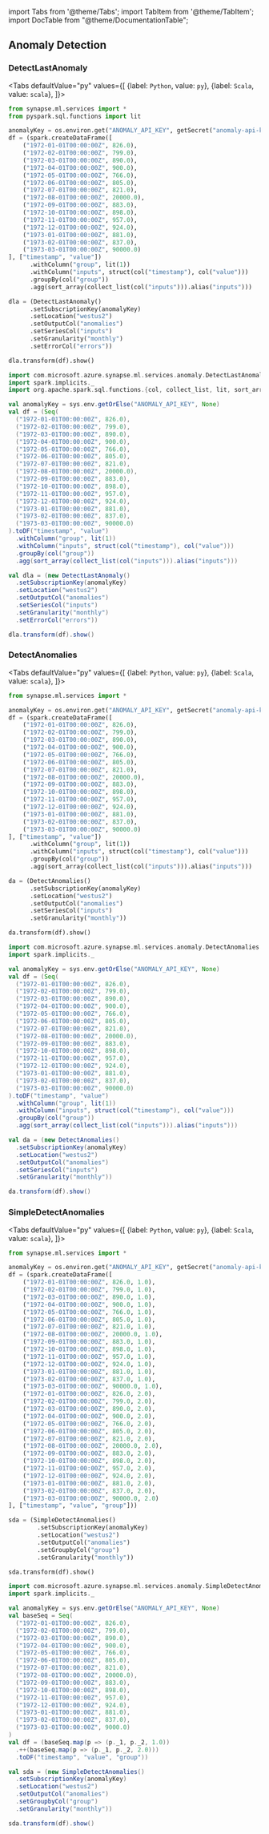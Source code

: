 import Tabs from '@theme/Tabs';
import TabItem from '@theme/TabItem';
import DocTable from "@theme/DocumentationTable";




## Anomaly Detection

### DetectLastAnomaly

<Tabs
defaultValue="py"
values={[
{label: `Python`, value: `py`},
{label: `Scala`, value: `scala`},
]}>
<TabItem value="py">

<!--pytest-codeblocks:cont-->

```python
from synapse.ml.services import *
from pyspark.sql.functions import lit

anomalyKey = os.environ.get("ANOMALY_API_KEY", getSecret("anomaly-api-key"))
df = (spark.createDataFrame([
    ("1972-01-01T00:00:00Z", 826.0),
    ("1972-02-01T00:00:00Z", 799.0),
    ("1972-03-01T00:00:00Z", 890.0),
    ("1972-04-01T00:00:00Z", 900.0),
    ("1972-05-01T00:00:00Z", 766.0),
    ("1972-06-01T00:00:00Z", 805.0),
    ("1972-07-01T00:00:00Z", 821.0),
    ("1972-08-01T00:00:00Z", 20000.0),
    ("1972-09-01T00:00:00Z", 883.0),
    ("1972-10-01T00:00:00Z", 898.0),
    ("1972-11-01T00:00:00Z", 957.0),
    ("1972-12-01T00:00:00Z", 924.0),
    ("1973-01-01T00:00:00Z", 881.0),
    ("1973-02-01T00:00:00Z", 837.0),
    ("1973-03-01T00:00:00Z", 90000.0)
], ["timestamp", "value"])
      .withColumn("group", lit(1))
      .withColumn("inputs", struct(col("timestamp"), col("value")))
      .groupBy(col("group"))
      .agg(sort_array(collect_list(col("inputs"))).alias("inputs")))

dla = (DetectLastAnomaly()
      .setSubscriptionKey(anomalyKey)
      .setLocation("westus2")
      .setOutputCol("anomalies")
      .setSeriesCol("inputs")
      .setGranularity("monthly")
      .setErrorCol("errors"))

dla.transform(df).show()
```

</TabItem>
<TabItem value="scala">

```scala
import com.microsoft.azure.synapse.ml.services.anomaly.DetectLastAnomaly
import spark.implicits._
import org.apache.spark.sql.functions.{col, collect_list, lit, sort_array, struct}

val anomalyKey = sys.env.getOrElse("ANOMALY_API_KEY", None)
val df = (Seq(
  ("1972-01-01T00:00:00Z", 826.0),
  ("1972-02-01T00:00:00Z", 799.0),
  ("1972-03-01T00:00:00Z", 890.0),
  ("1972-04-01T00:00:00Z", 900.0),
  ("1972-05-01T00:00:00Z", 766.0),
  ("1972-06-01T00:00:00Z", 805.0),
  ("1972-07-01T00:00:00Z", 821.0),
  ("1972-08-01T00:00:00Z", 20000.0),
  ("1972-09-01T00:00:00Z", 883.0),
  ("1972-10-01T00:00:00Z", 898.0),
  ("1972-11-01T00:00:00Z", 957.0),
  ("1972-12-01T00:00:00Z", 924.0),
  ("1973-01-01T00:00:00Z", 881.0),
  ("1973-02-01T00:00:00Z", 837.0),
  ("1973-03-01T00:00:00Z", 90000.0)
).toDF("timestamp", "value")
  .withColumn("group", lit(1))
  .withColumn("inputs", struct(col("timestamp"), col("value")))
  .groupBy(col("group"))
  .agg(sort_array(collect_list(col("inputs"))).alias("inputs")))

val dla = (new DetectLastAnomaly()
  .setSubscriptionKey(anomalyKey)
  .setLocation("westus2")
  .setOutputCol("anomalies")
  .setSeriesCol("inputs")
  .setGranularity("monthly")
  .setErrorCol("errors"))

dla.transform(df).show()
```

</TabItem>
</Tabs>

<DocTable className="DetectLastAnomaly"
py="synapse.ml.cognitive.html#module-synapse.ml.cognitive.DetectLastAnomaly"
scala="com/microsoft/azure/synapse/ml/cognitive/DetectLastAnomaly.html"
csharp="classSynapse_1_1ML_1_1Cognitive_1_1DetectLastAnomaly.html"
sourceLink="https://github.com/microsoft/SynapseML/blob/master/cognitive/src/main/scala/com/microsoft/azure/synapse/ml/cognitive/AnomalyDetection.scala" />

### DetectAnomalies

<Tabs
defaultValue="py"
values={[
{label: `Python`, value: `py`},
{label: `Scala`, value: `scala`},
]}>
<TabItem value="py">




<!--pytest-codeblocks:cont-->

```python
from synapse.ml.services import *

anomalyKey = os.environ.get("ANOMALY_API_KEY", getSecret("anomaly-api-key"))
df = (spark.createDataFrame([
    ("1972-01-01T00:00:00Z", 826.0),
    ("1972-02-01T00:00:00Z", 799.0),
    ("1972-03-01T00:00:00Z", 890.0),
    ("1972-04-01T00:00:00Z", 900.0),
    ("1972-05-01T00:00:00Z", 766.0),
    ("1972-06-01T00:00:00Z", 805.0),
    ("1972-07-01T00:00:00Z", 821.0),
    ("1972-08-01T00:00:00Z", 20000.0),
    ("1972-09-01T00:00:00Z", 883.0),
    ("1972-10-01T00:00:00Z", 898.0),
    ("1972-11-01T00:00:00Z", 957.0),
    ("1972-12-01T00:00:00Z", 924.0),
    ("1973-01-01T00:00:00Z", 881.0),
    ("1973-02-01T00:00:00Z", 837.0),
    ("1973-03-01T00:00:00Z", 90000.0)
], ["timestamp", "value"])
      .withColumn("group", lit(1))
      .withColumn("inputs", struct(col("timestamp"), col("value")))
      .groupBy(col("group"))
      .agg(sort_array(collect_list(col("inputs"))).alias("inputs")))

da = (DetectAnomalies()
      .setSubscriptionKey(anomalyKey)
      .setLocation("westus2")
      .setOutputCol("anomalies")
      .setSeriesCol("inputs")
      .setGranularity("monthly"))

da.transform(df).show()
```

</TabItem>
<TabItem value="scala">

```scala
import com.microsoft.azure.synapse.ml.services.anomaly.DetectAnomalies
import spark.implicits._

val anomalyKey = sys.env.getOrElse("ANOMALY_API_KEY", None)
val df = (Seq(
  ("1972-01-01T00:00:00Z", 826.0),
  ("1972-02-01T00:00:00Z", 799.0),
  ("1972-03-01T00:00:00Z", 890.0),
  ("1972-04-01T00:00:00Z", 900.0),
  ("1972-05-01T00:00:00Z", 766.0),
  ("1972-06-01T00:00:00Z", 805.0),
  ("1972-07-01T00:00:00Z", 821.0),
  ("1972-08-01T00:00:00Z", 20000.0),
  ("1972-09-01T00:00:00Z", 883.0),
  ("1972-10-01T00:00:00Z", 898.0),
  ("1972-11-01T00:00:00Z", 957.0),
  ("1972-12-01T00:00:00Z", 924.0),
  ("1973-01-01T00:00:00Z", 881.0),
  ("1973-02-01T00:00:00Z", 837.0),
  ("1973-03-01T00:00:00Z", 90000.0)
).toDF("timestamp", "value")
  .withColumn("group", lit(1))
  .withColumn("inputs", struct(col("timestamp"), col("value")))
  .groupBy(col("group"))
  .agg(sort_array(collect_list(col("inputs"))).alias("inputs")))

val da = (new DetectAnomalies()
  .setSubscriptionKey(anomalyKey)
  .setLocation("westus2")
  .setOutputCol("anomalies")
  .setSeriesCol("inputs")
  .setGranularity("monthly"))

da.transform(df).show()
```

</TabItem>
</Tabs>

<DocTable className="DetectAnomalies"
py="synapse.ml.cognitive.html#module-synapse.ml.cognitive.DetectAnomalies"
scala="com/microsoft/azure/synapse/ml/cognitive/DetectAnomalies.html"
csharp="classSynapse_1_1ML_1_1Cognitive_1_1DetectAnomalies.html"
sourceLink="https://github.com/microsoft/SynapseML/blob/master/cognitive/src/main/scala/com/microsoft/azure/synapse/ml/cognitive/AnomalyDetection.scala" />

### SimpleDetectAnomalies

<Tabs
defaultValue="py"
values={[
{label: `Python`, value: `py`},
{label: `Scala`, value: `scala`},
]}>
<TabItem value="py">




<!--pytest-codeblocks:cont-->

```python
from synapse.ml.services import *

anomalyKey = os.environ.get("ANOMALY_API_KEY", getSecret("anomaly-api-key"))
df = (spark.createDataFrame([
    ("1972-01-01T00:00:00Z", 826.0, 1.0),
    ("1972-02-01T00:00:00Z", 799.0, 1.0),
    ("1972-03-01T00:00:00Z", 890.0, 1.0),
    ("1972-04-01T00:00:00Z", 900.0, 1.0),
    ("1972-05-01T00:00:00Z", 766.0, 1.0),
    ("1972-06-01T00:00:00Z", 805.0, 1.0),
    ("1972-07-01T00:00:00Z", 821.0, 1.0),
    ("1972-08-01T00:00:00Z", 20000.0, 1.0),
    ("1972-09-01T00:00:00Z", 883.0, 1.0),
    ("1972-10-01T00:00:00Z", 898.0, 1.0),
    ("1972-11-01T00:00:00Z", 957.0, 1.0),
    ("1972-12-01T00:00:00Z", 924.0, 1.0),
    ("1973-01-01T00:00:00Z", 881.0, 1.0),
    ("1973-02-01T00:00:00Z", 837.0, 1.0),
    ("1973-03-01T00:00:00Z", 90000.0, 1.0),
    ("1972-01-01T00:00:00Z", 826.0, 2.0),
    ("1972-02-01T00:00:00Z", 799.0, 2.0),
    ("1972-03-01T00:00:00Z", 890.0, 2.0),
    ("1972-04-01T00:00:00Z", 900.0, 2.0),
    ("1972-05-01T00:00:00Z", 766.0, 2.0),
    ("1972-06-01T00:00:00Z", 805.0, 2.0),
    ("1972-07-01T00:00:00Z", 821.0, 2.0),
    ("1972-08-01T00:00:00Z", 20000.0, 2.0),
    ("1972-09-01T00:00:00Z", 883.0, 2.0),
    ("1972-10-01T00:00:00Z", 898.0, 2.0),
    ("1972-11-01T00:00:00Z", 957.0, 2.0),
    ("1972-12-01T00:00:00Z", 924.0, 2.0),
    ("1973-01-01T00:00:00Z", 881.0, 2.0),
    ("1973-02-01T00:00:00Z", 837.0, 2.0),
    ("1973-03-01T00:00:00Z", 90000.0, 2.0)
], ["timestamp", "value", "group"]))

sda = (SimpleDetectAnomalies()
        .setSubscriptionKey(anomalyKey)
        .setLocation("westus2")
        .setOutputCol("anomalies")
        .setGroupbyCol("group")
        .setGranularity("monthly"))

sda.transform(df).show()
```

</TabItem>
<TabItem value="scala">

```scala
import com.microsoft.azure.synapse.ml.services.anomaly.SimpleDetectAnomalies
import spark.implicits._

val anomalyKey = sys.env.getOrElse("ANOMALY_API_KEY", None)
val baseSeq = Seq(
  ("1972-01-01T00:00:00Z", 826.0),
  ("1972-02-01T00:00:00Z", 799.0),
  ("1972-03-01T00:00:00Z", 890.0),
  ("1972-04-01T00:00:00Z", 900.0),
  ("1972-05-01T00:00:00Z", 766.0),
  ("1972-06-01T00:00:00Z", 805.0),
  ("1972-07-01T00:00:00Z", 821.0),
  ("1972-08-01T00:00:00Z", 20000.0),
  ("1972-09-01T00:00:00Z", 883.0),
  ("1972-10-01T00:00:00Z", 898.0),
  ("1972-11-01T00:00:00Z", 957.0),
  ("1972-12-01T00:00:00Z", 924.0),
  ("1973-01-01T00:00:00Z", 881.0),
  ("1973-02-01T00:00:00Z", 837.0),
  ("1973-03-01T00:00:00Z", 9000.0)
)
val df = (baseSeq.map(p => (p._1, p._2, 1.0))
  .++(baseSeq.map(p => (p._1, p._2, 2.0)))
  .toDF("timestamp", "value", "group"))

val sda = (new SimpleDetectAnomalies()
  .setSubscriptionKey(anomalyKey)
  .setLocation("westus2")
  .setOutputCol("anomalies")
  .setGroupbyCol("group")
  .setGranularity("monthly"))

sda.transform(df).show()
```

</TabItem>
</Tabs>

<DocTable className="SimpleDetectAnomalies"
py="synapse.ml.cognitive.html#module-synapse.ml.cognitive.SimpleDetectAnomalies"
scala="com/microsoft/azure/synapse/ml/cognitive/SimpleDetectAnomalies.html"
csharp="classSynapse_1_1ML_1_1Cognitive_1_1SimpleDetectAnomalies.html"
sourceLink="https://github.com/microsoft/SynapseML/blob/master/cognitive/src/main/scala/com/microsoft/azure/synapse/ml/cognitive/AnomalyDetection.scala" />
